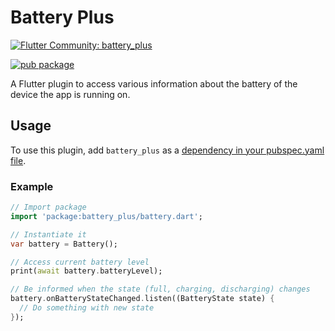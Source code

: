 # Battery Plus

[![Flutter Community: battery_plus](https://fluttercommunity.dev/_github/header/battery_plus)](https://github.com/fluttercommunity/community)

[![pub package](https://img.shields.io/pub/v/battery_plus.svg)](https://pub.dev/packages/battery_plus)

A Flutter plugin to access various information about the battery of the device the app is running on.

## Usage

To use this plugin, add `battery_plus` as a [dependency in your pubspec.yaml file](https://flutter.io/platform-plugins/).

### Example

```dart
// Import package
import 'package:battery_plus/battery.dart';

// Instantiate it
var battery = Battery();

// Access current battery level
print(await battery.batteryLevel);

// Be informed when the state (full, charging, discharging) changes
battery.onBatteryStateChanged.listen((BatteryState state) {
  // Do something with new state
});
```
